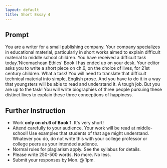```yaml
---
layout: default
title: Short Essay 4
---
```



## Prompt 

You are a writer for a small publishing company. Your company specializes in educational material, particularly in short works aimed to explain difficult material to middle school children. You have received a difficult task today.'Nicomachean Ethics' Book I has ended up on your desk. Your editor asks you to write a short piece on ch.6, on the choice of lives, for 21st century children. What a task! You will need to translate that difficult technical material into simple, English prose. And you have to do it in a way that youngsters will be able to read and understand it. A tough job. But you are up to the task! You will write biographies of three people pursuing these distinct lives to explain these three conceptions of happiness.   


## Further Instruction 

+ Work **only on ch.6 of Book 1**. It's very short!
+ Attend carefully to your audience. Your work will be read at middle-school! Use examples that students of that age might understand. Whatever you do, do not write this with your college professor or college peers as your intended audience.
+ Normal rules for plagiarism apply. See the syllabus for details.
+ Please write 250-500 words. No more. No less. 
+ Submit your responses by Mon. @ 1pm.